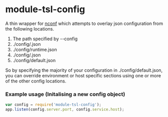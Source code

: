 # module-tsl-config

A thin wrapper for [nconf](https://github.com/flatiron/nconf) which attempts to overlay json configuration from the following locations.

1. The path specified by --config
2. ./config/<your-hostname>.json
3. ./config/runtime.json
3. ./config/<environment>.json
4. ./config/default.json

So by specifying the majority of your configuration in ./config/default.json, you can override environment or host specific sections using one or more of the other config locations.

### Example usage (Initalising a new config object)

```js
var config = require('module-tsl-config');
app.listen(config.server.port, config.service.host);
```